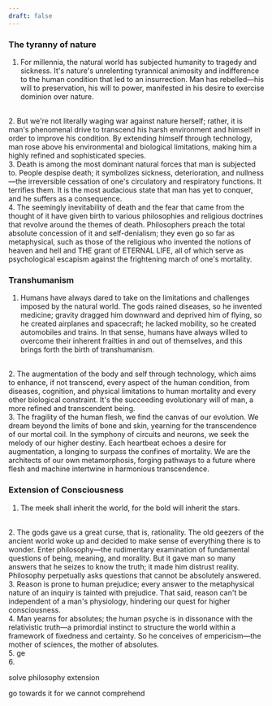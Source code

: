 ```yaml
---
draft: false
---
```

### The tyranny of nature
1. For millennia, the natural world has subjected humanity to tragedy and sickness. It's nature's unrelenting tyrannical animosity and indifference to the human condition that led to an insurrection. Man has rebelled—his will to preservation, his will to power, manifested in his desire to exercise dominion over nature.
<br>
2. But we're not literally waging war against nature herself; rather, it is man's phenomenal drive to transcend his harsh environment and himself in order to improve his condition. By extending himself through technology, man rose above his environmental and biological limitations, making him a highly refined and sophisticated species.
   <br>
3. Death is among the most dominant natural forces that man is subjected to. People despise death; it symbolizes sickness, deterioration, and nullness—the irreversible cessation of one's circulatory and respiratory functions. It terrifies them. It is the most audacious state that man has yet to conquer, and he suffers as a consequence.
<br>
4. The seemingly inevitability of death and the fear that came from the thought of it have given birth to various philosophies and religious doctrines that revolve around the themes of death. Philosophers preach the total absolute concession of it and self-denialism; they even go so far as metaphysical, such as those of the religious who invented the notions of heaven and hell and THE grant of ETERNAL LIFE, all of which serve as psychological escapism against the frightening march of one's mortality.

### Transhumanism
1. Humans have always dared to take on the limitations and challenges imposed by the natural world. The gods rained diseases, so he invented medicine; gravity dragged him downward and deprived him of flying, so he created airplanes and spacecraft; he lacked mobility, so he created automobiles and trains. In that sense, humans have always willed to overcome their inherent frailties in and out of themselves, and this brings forth the birth of transhumanism.
<br>
2. The augmentation of the body and self through technology, which aims to enhance, if not transcend, every aspect of the human condition, from diseases, cognition, and physical limitations to human mortality and every other biological constraint. It's the succeeding evolutionary will of man, a more refined and transcendent being.
<br>
3. The fragility of the human flesh, we find the canvas of our evolution. We dream beyond the limits of bone and skin, yearning for the transcendence of our mortal coil. In the symphony of circuits and neurons, we seek the melody of our higher destiny. Each heartbeat echoes a desire for augmentation, a longing to surpass the confines of mortality. We are the architects of our own metamorphosis, forging pathways to a future where flesh and machine intertwine in harmonious transcendence. 

### Extension of Consciousness

1. The meek shall inherit the world, for the bold will inherit the stars.
<br>
2. The gods gave us a great curse, that is, rationality. The old geezers of the ancient world woke up and decided to make sense of everything there is to wonder. Enter philosophy—the rudimentary examination of fundamental questions of being, meaning, and morality. But it gave man so many answers that he seizes to know the truth; it made him distrust reality. Philosophy perpetually asks questions that cannot be absolutely  answered.
   <br>
3. Reason is prone to human prejudice; every answer to the metaphysical nature of an inquiry is tainted with prejudice. That said, reason can't be independent of a man's physiology, hindering our quest for higher consciousness.
<br>
4. Man yearns for absolutes; the human psyche is in dissonance with the relativistic truth—a primordial instinct to structure the world within a framework of fixedness and certainty. So he conceives of empericism—the mother of sciences, the mother of absolutes.
<br>
5. ge
<br>
6. 

solve philosophy extension

go towards it for we cannot comprehend
